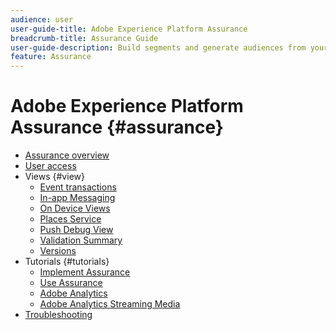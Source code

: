 ```yaml
---
audience: user
user-guide-title: Adobe Experience Platform Assurance
breadcrumb-title: Assurance Guide
user-guide-description: Build segments and generate audiences from your Real-Time Customer Profile data.
feature: Assurance
---
```


# Adobe Experience Platform Assurance {#assurance}

- [Assurance overview](./home.md)
- [User access](./user-access.md)
- Views {#view}
  - [Event transactions](./tutorials/event-transactions.md)
  - [In-app Messaging](./tutorials/in-app-messaging.md)
  - [On Device Views](./tutorials/on-device-views.md)
  - [Places Service](./tutorials/places-service.md)
  - [Push Debug View](./tutorials/push-debug-view.md)
  - [Validation Summary](./tutorials/validation-summary.md)
  - [Versions](./tutorials/versions.md)
- Tutorials {#tutorials}
  - [Implement Assurance](./tutorials/implement-assurance.md)
  - [Use Assurance](./tutorials/using-assurance.md)
  - [Adobe Analytics](./tutorials/adobe-analytics.md)
  - [Adobe Analytics Streaming Media](./tutorials/adobe-analytics-streaming-media.md)
- [Troubleshooting](./troubleshooting.md)